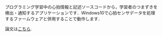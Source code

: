 プログラミング学習中の心拍情報と記述ソースコードから，学習者のつまずきを検出・通知するアプリケーションです．Windows10で心拍センサデータを処理するファームウェアと併用することで動作します．

論文は[こちら](https://www.mdpi.com/1424-8220/23/12/5739).
